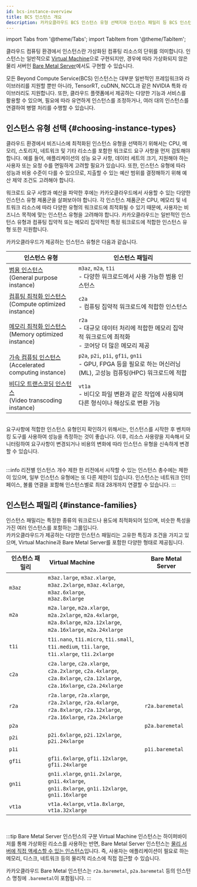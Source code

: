 ```yaml
---
id: bcs-instance-overview
title: BCS 인스턴스 개요
description: 카카오클라우드 BCS 인스턴스 유형 선택지와 인스턴스 패밀리 등 BCS 인스턴스의 기본 정보를 설명합니다.
---
```


import Tabs from '@theme/Tabs';
import TabItem from '@theme/TabItem';


클라우드 컴퓨팅 환경에서 인스턴스란 가상화된 컴퓨팅 리소스의 단위를 의미합니다. 인스턴스는 일반적으로 [Virtual Machine](/service/bcs/vm)으로 구현되지만,  경우에 따라 가상화되지 않은 물리 서버인 [Bare Metal Server](/service/bcs/bms)에서도 구현할 수 있습니다. 

모든 Beyond Compute Service(BCS) 인스턴스는 대부분 일반적인 프레임워크와 라이브러리를 지원할 뿐만 아니라, TensorRT, cuDNN, NCCL과 같은 NVIDIA 특화 라이브러리도 지원합니다. 또한, 클라우드 플랫폼에서 제공하는 다양한 기능과 서비스를 활용할 수 있으며, 필요에 따라 유연하게 인스턴스를 조정하거나, 여러 대의 인스턴스를 연결하여 병렬 처리를 수행할 수 있습니다.

## 인스턴스 유형 선택  {#choosing-instance-types}

클라우드 환경에서 비즈니스에 최적화된 인스턴스 유형을 선택하기 위해서는 CPU, 메모리, 스토리지, 네트워크 및 기타 리소스를 포함한 워크로드 요구 사항을 먼저 검토해야 합니다. 예를 들어, 애플리케이션의 성능 요구 사항, 데이터 세트의 크기, 지원해야 하는 사용자 또는 요청 수를 면밀하게 고려할 필요가 있습니다. 또한, 인스턴스 유형에 따라 성능과 비용 수준이 다를 수 있으므로, 지출할 수 있는 예산 범위를 결정해하기 위해 예산 제약 조건도 고려해야 합니다. 

워크로드 요구 사항과 예산을 파악한 후에는 카카오클라우드에서 사용할 수 있는 다양한 인스턴스 유형 제품군을 살펴보아야 합니다. 각 인스턴스 제품군은 CPU, 메모리 및 네트워크 리소스에 따라 다양한 유형의 워크로드에 최적화될 수 있기 때문에, 사용자는 비즈니스 목적에 맞는 인스턴스 유형을 고려해야 합니다. 카카오클라우드는 일반적인 인스턴스 유형과 컴퓨팅 집약적 또는 메모리 집약적인 특정 워크로드에 적합한 인스턴스 유형 또한 지원합니다.<br/>

카카오클라우드가 제공하는 인스턴스 유형은 다음과 같습니다. 

| 인스턴스 유형  | 인스턴스 패밀리 | 
| ---- | ----    |
| [범용 인스턴스](/service/bcs/bcs-instance/bcs-type/general-purpose)<br/> (General purpose instance)    | `m3az`, `m2a`, `t1i`<br/>- 다양한 워크로드에서 사용 가능한 범용 인스턴스    |
| [컴퓨팅 최적화 인스턴스](/service/bcs/bcs-instance/bcs-type/compute-optimized)<br/> (Compute optimized instance) | `c2a`<br/>- 컴퓨팅 집약적 워크로드에 적합한 인스턴스 |
| [메모리 최적화 인스턴스](/service/bcs/bcs-instance/bcs-type/memory-optimized)<br/> (Memory optimized instance) | `r2a` <br/>- 대규모 데이터 처리에 적합한 메모리 집약적 워크로드에 최적화<br/>- 코어당 더 많은 메모리 제공 |
| [가속 컴퓨팅 인스턴스](/service/bcs/bcs-instance/bcs-type/accelerated-computing)<br/> (Accelerated computing instance) | `p2a`, `p2i`, `p1i`, `gf1i`, `gn1i` <br/>- GPU, FPGA 등을 필요로 하는 머신러닝(ML), 고성능 컴퓨팅(HPC) 워크로드에 적합|
| [비디오 트랜스코딩 인스턴스](/service/bcs/bcs-instance/bcs-type/video-transcoding)<br/> (Video transcoding instance) | `vt1a`<br/>- 비디오 파일 변환과 같은 작업에 사용되며 다른 형식이나 해상도로 변환 가능 |

<br/>
요구사항에 적합한 인스턴스 유형인지 확인하기 위해서는, 인스턴스를 시작한 후 벤치마킹 도구를 사용하여 성능을 측정하는 것이 좋습니다. 이후, 리소스 사용량을 지속해서 모니터링하여 요구사항이 변경되거나 비용의 변화에 따라 인스턴스 유형을 신속하게 변경할 수 있습니다. <br/>

<br/>

:::info 리전별 인스턴스 개수 제한
한 리전에서 시작할 수 있는 인스턴스 총수에는 제한이 있으며, 일부 인스턴스 유형에는 또 다른 제한이 있습니다. 인스턴스는 네트워크 인터페이스, 볼륨 연결을 포함해 인스턴스별로 최대 28개까지 연결할 수 있습니다.
:::



## 인스턴스 패밀리 {#instance-families}

인스턴스 패밀리는 특정한 종류의 워크로드나 용도에 최적화되어 있으며, 비슷한 특성을 가진 여러 인스턴스를 포함하는 그룹입니다. <br/>
카카오클라우드가 제공하는 다양한 인스턴스 패밀리는 고유한 특징과 조건을 가지고 있으며, Virtual Machine과 Bare Metal Server를 포함한 다양한 형태로 제공됩니다.


| 인스턴스 패밀리 | Virtual Machine &emsp;&emsp;&emsp;&emsp;&emsp;&emsp;&emsp; | Bare Metal Server|
|---------|--------|---------|
| `m3az`  | `m3az.large`, `m3az.xlarge`, `m3az.2xlarge`, `m3az.4xlarge`, `m3az.6xlarge`,<br/> `m3az.8xlarge`|  |
| `m2a` &emsp;&emsp;&emsp;&emsp;&emsp;  | `m2a.large`, `m2a.xlarge`, `m2a.2xlarge`, `m2a.4xlarge`,<br/> `m2a.8xlarge`, `m2a.12xlarge`, `m2a.16xlarge`, `m2a.24xlarge` |  |
| `t1i`  | `t1i.nano`, `t1i.micro`, `t1i.small`, `t1i.medium`, `t1i.large`,<br/> `t1i.xlarge`, `t1i.2xlarge`|  |
| `c2a`    | `c2a.large`, `c2a.xlarge`, `c2a.2xlarge`, `c2a.4xlarge`,<br/> `c2a.8xlarge`, `c2a.12xlarge`, `c2a.16xlarge`, `c2a.24xlarge`|  |
| `r2a`    | `r2a.large`, `r2a.xlarge`, `r2a.2xlarge`, `r2a.4xlarge`,<br/> `r2a.8xlarge`, `r2a.12xlarge`, `r2a.16xlarge`, `r2a.24xlarge` | `r2a.baremetal` |
| `p2a`    | | `p2a.baremetal` |
| `p2i`    | `p2i.6xlarge`, `p2i.12xlarge`, `p2i.24xlarge` | |
| `p1i`    | | `p1i.baremetal` |
| `gf1i` | `gf1i.6xlarge`, `gf1i.12xlarge`, `gf1i.24xlarge` | |
| `gn1i` | `gn1i.xlarge`, `gn1i.2xlarge`, `gn1i.4xlarge`,<br/> `gn1i.8xlarge`, `gn1i.12xlarge`, `gn1i.16xlarge` | |
| `vt1a` | `vt1a.4xlarge`, `vt1a.8xlarge`, `vt1a.32xlarge` | |


<br/>

:::tip Bare Metal Server 인스턴스의 구분
Virtual Machine 인스턴스는 하이퍼바이저를 통해 가상화된 리소스를 사용하는 반면, Bare Metal Server 인스턴스는 <u>물리 서버에 직접 액세스할 수 있는 인스턴스</u>입니다. 즉, 사용자는 애플리케이션이 필요로 하는 메모리, 디스크, 네트워크 등의 물리적 리소스에 직접 접근할 수 있습니다.

카카오클라우드 Bare Metal 인스턴스는 `r2a.baremetal`, `p2a.baremetal` 등의 인스턴스 명칭에 `.baremetal`이 포함됩니다. 
:::
